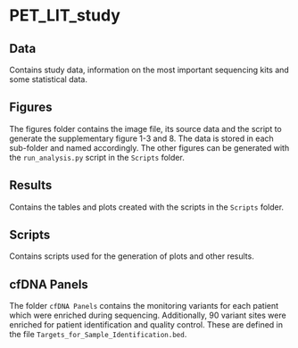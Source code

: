 # PET_LIT_study

## Data

Contains study data, information on the most important sequencing kits and some statistical data.

## Figures

The figures folder contains the image file, its source data and the script to generate the supplementary figure 1-3 
and 8. The data is stored in each sub-folder and named accordingly. The other figures can be generated with the 
`run_analysis.py` script in the `Scripts` folder. 

## Results

Contains the tables and plots created with the scripts in the `Scripts` folder.


## Scripts

Contains scripts used for the generation of plots and other results.

## cfDNA Panels

The folder `cfDNA Panels` contains the monitoring variants for each patient which were enriched during sequencing. 
Additionally, 90 variant sites were enriched for patient identification and quality control. These are defined in the 
file `Targets_for_Sample_Identification.bed`. 